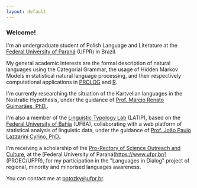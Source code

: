 ```yaml
---
layout: default
---
```


### Welcome!

I'm an undergraduate student of Polish Language and Literature at the [Federal University of Paraná](https://www.ufpr.br/) (UFPR) in Brazil.

My general academic interests are the formal description of natural languages using the Categorial Grammar, the usage of Hidden Markov Models in statistical natural language processing, and their respectively computational applications in [PROLOG](https://www.swi-prolog.org/) and [R](https://www.r-project.org/). 

I'm currently researching the situation of the Kartvelian languages in the Nostratic Hypothesis, under the guidance of [Prof. Márcio Renato Guimarães, PhD.](https://marciorenato.wordpress.com/).

I'm also a member of the [Linguistic Typology Lab](http://latip.com.br/) (LATIP), based on the [Federal University of Bahia](https://www.ufba.br/) (UFBA), collaborating with a web platform of statistical analysis of linguistic data, under the guidance of [Prof. João Paulo Lazzarini Cyrino, PhD.](http://lattes.cnpq.br/0607604801534336).

I'm receiving a scholarship of the [Pro-Rectory of Science Outreach and Culture](http://www.proec.ufpr.br), at the [Federal University of Paraná(https://www.ufpr.br/) (PROEC/UFPR), for my participation in the "Languages in Dialog" project of regional, minority and minorised languages awareness.

You can contact me at [potozky@ufpr.br](mailto:potozky@ufpr.br).
